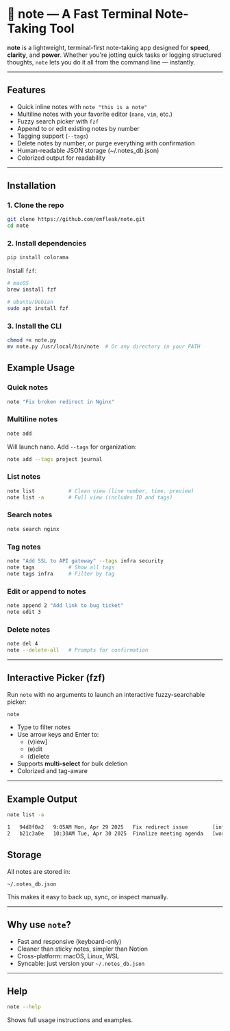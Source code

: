 # 📝 note — A Fast Terminal Note-Taking Tool

**note** is a lightweight, terminal-first note-taking app designed for **speed**, **clarity**, and **power**. Whether you're jotting quick tasks or logging structured thoughts, `note` lets you do it all from the command line — instantly.

---

## Features

- Quick inline notes with `note "this is a note"`  
- Multiline notes with your favorite editor (`nano`, `vim`, etc.)
- Fuzzy search picker with `fzf`
- Append to or edit existing notes by number
- Tagging support (`--tags`)
- Delete notes by number, or purge everything with confirmation
- Human-readable JSON storage (~/.notes_db.json)
- Colorized output for readability

---

## Installation

### 1. Clone the repo

```bash
git clone https://github.com/emfleak/note.git
cd note
```

### 2. Install dependencies

```bash
pip install colorama
```

Install `fzf`:

```bash
# macOS
brew install fzf

# Ubuntu/Debian
sudo apt install fzf
```

### 3. Install the CLI

```bash
chmod +x note.py
mv note.py /usr/local/bin/note  # Or any directory in your PATH
```

## Example Usage

### Quick notes

```bash
note "Fix broken redirect in Nginx"
```

### Multiline notes

```bash
note add
```

Will launch nano. Add `--tags` for organization:

```bash
note add --tags project journal
```

### List notes

```bash
note list           # Clean view (line number, time, preview)
note list -a        # Full view (includes ID and tags)
```

### Search notes

```bash
note search nginx
```

### Tag notes

```bash
note "Add SSL to API gateway" --tags infra security
note tags           # Show all tags
note tags infra     # Filter by tag
```

### Edit or append to notes

```bash
note append 2 "Add link to bug ticket"
note edit 3
```

### Delete notes

```bash
note del 4
note --delete-all   # Prompts for confirmation
```

---

## Interactive Picker (fzf)

Run `note` with no arguments to launch an interactive fuzzy-searchable picker:

```bash
note
```

- Type to filter notes
- Use arrow keys and Enter to:
  - (v)iew]
  - (e)dit
  - (d)elete
- Supports **multi-select** for bulk deletion
- Colorized and tag-aware

---

## Example Output

```bash
note list -a

1   94d8f0a2   9:05AM Mon, Apr 29 2025   Fix redirect issue        [infra, urgent]
2   b21c3a0e   10:30AM Tue, Apr 30 2025  Finalize meeting agenda   [work, planning]
```

## Storage

All notes are stored in:

```
~/.notes_db.json
```

This makes it easy to back up, sync, or inspect manually.

---

## Why use `note`?

- Fast and responsive (keyboard-only)
- Cleaner than sticky notes, simpler than Notion
- Cross-platform: macOS, Linux, WSL
- Syncable: just version your `~/.notes_db.json`

---

## Help

```bash
note --help
```

Shows full usage instructions and examples.
